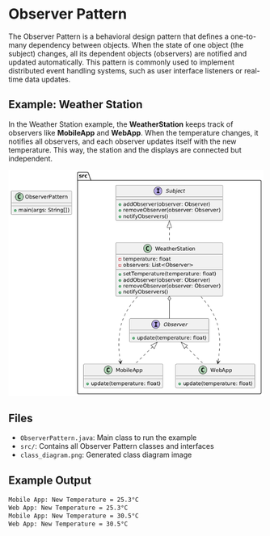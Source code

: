 
# Observer Pattern

The Observer Pattern is a behavioral design pattern that defines a one-to-many dependency between objects. When the state of one object (the subject) changes, all its dependent objects (observers) are notified and updated automatically. This pattern is commonly used to implement distributed event handling systems, such as user interface listeners or real-time data updates.

## Example: Weather Station
In the Weather Station example, the **WeatherStation** keeps track of observers like **MobileApp** and **WebApp**. When the temperature changes, it notifies all observers, and each observer updates itself with the new temperature. This way, the station and the displays are connected but independent.

![Observer Pattern Class Diagram](class_diagram.png)

## Files
- `ObserverPattern.java`: Main class to run the example
- `src/`: Contains all Observer Pattern classes and interfaces
- `class_diagram.png`: Generated class diagram image

## Example Output
```
Mobile App: New Temperature = 25.3°C
Web App: New Temperature = 25.3°C
Mobile App: New Temperature = 30.5°C
Web App: New Temperature = 30.5°C
```

